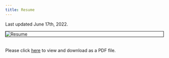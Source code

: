 ```yaml
---
title: Resume
---
```


Last updated June 17th, 2022.

<img src="https://ryanmburns93.github.io/images/Ryan_Burns_Resume_2022.jpg?raw=true" alt="Resume" style="margin: 0 auto; border: 1px solid black; object-fit: scale-down; display: block;"/>
<br><br>
Please click <a href='pdf/Ryan_Burns_Resume_2022.pdf' target="_blank"><u>here</u></a> to view and download as a PDF file.